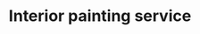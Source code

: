 ---
title: "Interior painting service"
alt: "Refreshing interior walls and ceilings with quality paint for a clean, vibrant finish"
description: "Refreshing interior walls and ceilings with quality paint for a clean, vibrant finish"
category: "painter-decorator"
subcategory: "interior-painting"
image: "/tradespeople/painter-decorator/interior-painting.png"
ogImage: "/tradespeople/painter-decorator/interior-painting.png"
colour: "blue"
pathtxt: "Interior painting"
published: true
---